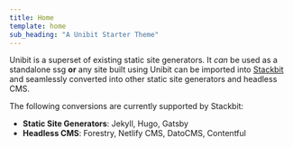 ```yaml
---
title: Home
template: home
sub_heading: "A Unibit Starter Theme"
---
```


Unibit is a superset of existing static site generators. It *can* be used as a standalone ssg **or** any site built using Unibit can be imported into [Stackbit](https://www.stackbit.com) and seamlessly converted into other static site generators and headless CMS. 

The following conversions are currently supported by Stackbit:

- **Static Site Generators**: Jekyll, Hugo, Gatsby
- **Headless CMS**: Forestry, Netlify CMS, DatoCMS, Contentful